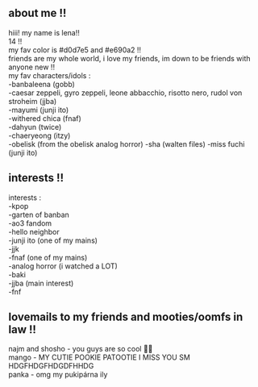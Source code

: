 ## about me !!<br/>
hiii! my name is lena!!<br/>
14 !!<br/>
my fav color is #d0d7e5 and #e690a2 !!<br/>
friends are my whole world, i love my friends, im down to be friends with anyone new !!<br/>
my fav characters/idols :<br/>
-banbaleena (gobb)<br/>
-caesar zeppeli, gyro zeppeli, leone abbacchio, risotto nero, rudol von stroheim (jjba)<br/>
-mayumi (junji ito)<br/>
-withered chica (fnaf)<br/>
-dahyun (twice)<br/>
-chaeryeong (itzy)<br/>
-obelisk (from the obelisk analog horror)
-sha (walten files)
-miss fuchi (junji ito)<br/>
## interests !!<br/>
interests :<br/>
-kpop<br/>
-garten of banban<br/>
-ao3 fandom<br/>
-hello neighbor<br/>
-junji ito (one of my mains)<br/>
-jjk<br/>
-fnaf (one of my mains)<br/>
-analog horror (i watched a LOT)<br/>
-baki<br/>
-jjba (main interest)<br/>
-fnf<br/>
## lovemails to my friends and mooties/oomfs in law !!<br/>
najm and shosho - you guys are so cool 👅🦶<br/>
mango - MY CUTIE POOKIE PATOOTIE I MISS YOU SM HDGFHDGFHDGDFHHDG<br/>
panka - omg my pukipárna ily<br/>
